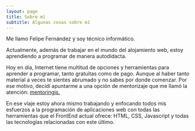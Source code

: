 ```yaml
---
layout: page
title: Sobre mí
subtitle: Algunas cosas sobre mí
---
```


Me llamo Felipe Fernández y soy técnico informático.

Actualmente, además de trabajar en el mundo del alojamiento web, estoy aprendiendo a programar de manera autodidacta. 

Hoy en día, Internet tiene multitud de opciones y herramientas para aprender a programar, tanto gratuitas como de pago. Aunque al haber tanto material a veces te sientes abrumado y no sabes por donde comenzar. Por ese motivo, decidí apuntarme a una opción de 
mentorizaje que me llamó la atención: [mentoringjs.](http://mentoringjs.com/) 

En ese viaje estoy ahora mismo trabajando y enfocando todos mis esfuerzos a la programación de aplicaciones web con todas las herramientas que el FrontEnd actual ofrece: HTML, CSS, Javascript y todas las tecnologías relacionadas con este último.
